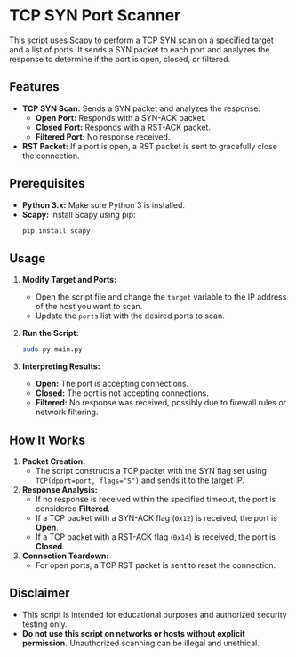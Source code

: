 # TCP SYN Port Scanner

This script uses [Scapy](https://scapy.net/) to perform a TCP SYN scan on a specified target and a list of ports. It sends a SYN packet to each port and analyzes the response to determine if the port is open, closed, or filtered.

## Features

- **TCP SYN Scan:** Sends a SYN packet and analyzes the response:
  - **Open Port:** Responds with a SYN-ACK packet.
  - **Closed Port:** Responds with a RST-ACK packet.
  - **Filtered Port:** No response received.
- **RST Packet:** If a port is open, a RST packet is sent to gracefully close the connection.

## Prerequisites

- **Python 3.x:** Make sure Python 3 is installed.
- **Scapy:** Install Scapy using pip:
  ```bash
  pip install scapy

## Usage

1. **Modify Target and Ports:**
   - Open the script file and change the `target` variable to the IP address of the host you want to scan.
   - Update the `ports` list with the desired ports to scan.

2. **Run the Script:**
   ```bash
   sudo py main.py
   ```

3. **Interpreting Results:**
   - **Open:** The port is accepting connections.
   - **Closed:** The port is not accepting connections.
   - **Filtered:** No response was received, possibly due to firewall rules or network filtering.

## How It Works

1. **Packet Creation:**
   - The script constructs a TCP packet with the SYN flag set using `TCP(dport=port, flags="S")` and sends it to the target IP.
2. **Response Analysis:**
   - If no response is received within the specified timeout, the port is considered **Filtered**.
   - If a TCP packet with a SYN-ACK flag (`0x12`) is received, the port is **Open**.
   - If a TCP packet with a RST-ACK flag (`0x14`) is received, the port is **Closed**.
3. **Connection Teardown:**
   - For open ports, a TCP RST packet is sent to reset the connection.

## Disclaimer

- This script is intended for educational purposes and authorized security testing only.
- **Do not use this script on networks or hosts without explicit permission.** Unauthorized scanning can be illegal and unethical.


